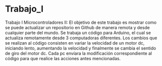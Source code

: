 # Trabajo_I
Trabajo I Microcontroladores II:
El objetivo de este trabajo es mostrar como se puede actualizar un repositorio en Github de manera remota y desde cualquier parte del mundo.
Se trabaja un código para Arduino, el cual se actualiza remotamente desde 3 computadoras diferentes.
Los cambios que se realizan al código consisten en variar la velocidad de un motor dc, iniciando lento, aumentando la velocidad y finalmente se cambia el sentido de giro del motor dc. Cada pc envíara la modificación correspondiente al código para que realice las acciones antes mencionadas.
